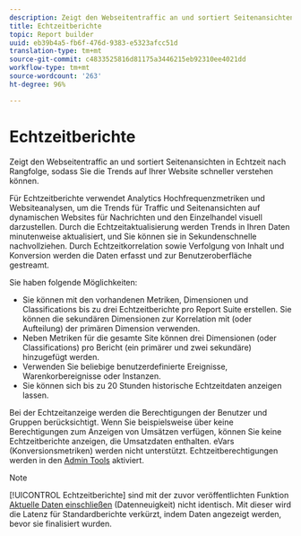 ```yaml
---
description: Zeigt den Webseitentraffic an und sortiert Seitenansichten in Echtzeit nach Rangfolge, sodass Sie die Trends auf Ihrer Website schneller verstehen können.
title: Echtzeitberichte
topic: Report builder
uuid: eb39b4a5-fb6f-476d-9383-e5323afcc51d
translation-type: tm+mt
source-git-commit: c4833525816d81175a3446215eb92310ee4021dd
workflow-type: tm+mt
source-wordcount: '263'
ht-degree: 96%

---
```



# Echtzeitberichte

Zeigt den Webseitentraffic an und sortiert Seitenansichten in Echtzeit nach Rangfolge, sodass Sie die Trends auf Ihrer Website schneller verstehen können.

Für Echtzeitberichte verwendet Analytics Hochfrequenzmetriken und Websiteanalysen, um die Trends für Traffic und Seitenansichten auf dynamischen Websites für Nachrichten und den Einzelhandel visuell darzustellen. Durch die Echtzeitaktualisierung werden Trends in Ihren Daten minutenweise aktualisiert, und Sie können sie in Sekundenschnelle nachvollziehen. Durch Echtzeitkorrelation sowie Verfolgung von Inhalt und Konversion werden die Daten erfasst und zur Benutzeroberfläche gestreamt.

Sie haben folgende Möglichkeiten:

* Sie können mit den vorhandenen Metriken, Dimensionen und Classifications bis zu drei Echtzeitberichte pro Report Suite erstellen. Sie können die sekundären Dimensionen zur Korrelation mit (oder Aufteilung) der primären Dimension verwenden.
* Neben Metriken für die gesamte Site können drei Dimensionen (oder Classifications) pro Bericht (ein primärer und zwei sekundäre) hinzugefügt werden.
* Verwenden Sie beliebige benutzerdefinierte Ereignisse, Warenkorbereignisse oder Instanzen.
* Sie können sich bis zu 20 Stunden historische Echtzeitdaten anzeigen lassen.

Bei der Echtzeitanzeige werden die Berechtigungen der Benutzer und Gruppen berücksichtigt. Wenn Sie beispielsweise über keine Berechtigungen zum Anzeigen von Umsätzen verfügen, können Sie keine Echtzeitberichte anzeigen, die Umsatzdaten enthalten. eVars (Konversionsmetriken) werden nicht unterstützt. Echtzeitberechtigungen werden in den [Admin Tools](https://docs.adobe.com/content/help/de-DE/analytics/admin/admin-tools/real-time-reports/t-realtime-admin.html) aktiviert.

>[!NOTE]
>
>[!UICONTROL Echtzeitberichte] sind mit der zuvor veröffentlichten Funktion [Aktuelle Daten einschließen](https://docs.adobe.com/content/help/en/analytics/analyze/report-builder/options.html) (Datenneuigkeit) nicht identisch. Mit dieser wird die Latenz für Standardberichte verkürzt, indem Daten angezeigt werden, bevor sie finalisiert wurden.
